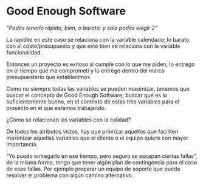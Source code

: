 # Good Enough Software

*“Podés tenerlo rápido, bien, o barato; y sólo podés elegir 2”*

La rapidez en este caso se relaciona con la variable calendario; lo barato con el costo/presupuesto y que esté bien se relaciona con la variable funcionalidad.

Entonces un proyecto es exitoso si cumple con lo que me piden, lo entrego en el tiempo que me comprometí y lo entrego dentro del marco presupuestario que establecimos.

Como no siempre todas las variables se pueden maximizar, tenemos que buscar el concepto de Good Enough Software; buscar qué es lo suficientemente bueno, en el contexto de estas tres variables para el proyecto en el que estamos trabajando.

¿Cómo se relacionan las variables con la calidad?

De todos los atributos vistos, hay que priorizar aquellos que faciliten maximizar aquellas variables que el cliente o el equipo quiere con mayor importancia.

“Yo puedo entregarlo en ese tiempo, pero seguro se escapan ciertas fallas”, de la misma forma, tengo que tener algún plan de contingencia para el caso de esas fallas. Por ejemplo preparar un equipo de soporte que pueda resolver el problema con algún camino alternativo.